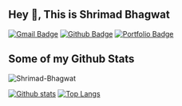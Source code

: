 ## Hey 👋, This is Shrimad Bhagwat
[![Gmail Badge](https://img.shields.io/badge/-sybbhagwat010102@gmail.com-c14438?style=flat&logo=Gmail&logoColor=white&link=mailto:sybbhagwat010102@gmail.com)](mailto:sybbhagwat010102@gmail.com) [![Github Badge](https://img.shields.io/badge/-ShrimadBhagwat-grey?style=flat&logo=github&logoColor=white&link=https://github.com/Shrimad-Bhagwat/)](https://www.github.com/Shrimad-Bhagwat/) [![Portfolio Badge](https://img.shields.io/badge/portfolio-web-blue?style=flat&link=https://shrimad-bhagwat.github.io/Portfolio//)](https://shrimad-bhagwat.github.io/Portfolio//) 
## Some of my Github Stats
<p align=left> <img src=https://komarev.com/ghpvc/?username=Shrimad-Bhagwat alt=Shrimad-Bhagwat /> </p>

[![Github stats](https://github-readme-stats.vercel.app/api?username=Shrimad-Bhagwat&show_icons=true&include_all_commits=true)](https://github.com/Shrimad-Bhagwat/github-readme-stats)
[![Top Langs](https://github-readme-stats.vercel.app/api/top-langs/?username=Shrimad-Bhagwat&layout=compact)](https://github.com/Shrimad-Bhagwat/github-readme-stats)



